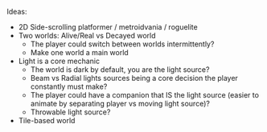 Ideas:

* 2D Side-scrolling platformer / metroidvania / roguelite
* Two worlds: Alive/Real vs Decayed world
  * The player could switch between worlds intermittently?
  * Make one world a main world 
* Light is a core mechanic
  * The world is dark by default, you are the light source?
  * Beam vs Radial lights sources being a core decision the player constantly must make?
  * The player could have a companion that IS the light source (easier to animate by separating player vs moving light source)?
  * Throwable light source?
* Tile-based world
